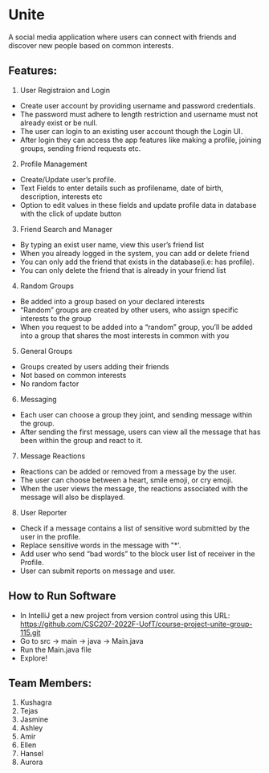 # Unite #
A social media application where users can connect with friends and discover new people based on common interests.


## Features: ##
1) User Registraion and Login
* Create user account by providing username and password credentials.
* The password must adhere to length restriction and username must not already exist or be null.
* The user can login to an existing user account though the Login UI.
* After login they can access the app features like making a profile, joining groups, sending friend requests etc.

2) Profile Management
* Create/Update user’s profile. 
* Text Fields to enter details such as profilename, date of birth, description, interests etc
* Option to edit values in these fields and update profile data in database with the click of update button

3) Friend Search and Manager
* By typing an exist user name, view this user’s friend list
* When you already logged in the system, you can add or delete friend
* You can only add the friend that exists in the database(i.e: has profile). 
* You can only delete the friend that is already in your friend list

4) Random Groups
* Be added into a group based on your declared interests
* “Random” groups are created by other users, who assign specific interests to the group
* When you request to be added into a “random” group, you’ll be added into a group that shares the most interests in common with you

5) General Groups
* Groups created by users adding their friends
* Not based on common interests
* No random factor

6) Messaging
* Each user can choose a group they joint, and sending message within the group. 
* After sending the first message, users can view all the message that has been within the group and react to it.

7) Message Reactions
* Reactions can be added or removed from a message by the user.
* The user can choose between a heart, smile emoji, or cry emoji.
* When the user views the message, the reactions associated with the message will also be displayed.

8) User Reporter
* Check if a message contains a list of sensitive word submitted by the user in the profile.
* Replace sensitive words in the message with "*'.
* Add user who send “bad words” to the block user list of receiver in the Profile.
* User can submit reports on message and user.

## How to Run Software ##
* In IntelliJ get a new project from version control using this URL: https://github.com/CSC207-2022F-UofT/course-project-unite-group-115.git 
* Go to src -> main -> java -> Main.java
* Run the Main.java file
* Explore!


## Team Members: ##
1) Kushagra
2) Tejas
3) Jasmine
4) Ashley
5) Amir
6) Ellen
7) Hansel
8) Aurora
